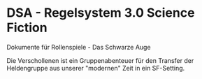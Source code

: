 # DSA - Regelsystem 3.0 Science Fiction
Dokumente für Rollenspiele - Das Schwarze Auge

Die Verschollenen ist ein Gruppenabenteuer für den Transfer der Heldengruppe aus unserer "modernen" Zeit in ein SF-Setting.